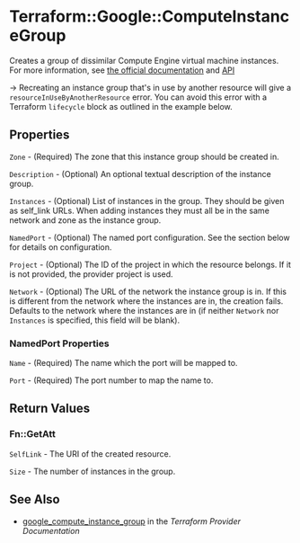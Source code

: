 # Terraform::Google::ComputeInstanceGroup

Creates a group of dissimilar Compute Engine virtual machine instances.
For more information, see [the official documentation](https://cloud.google.com/compute/docs/instance-groups/#unmanaged_instance_groups)
and [API](https://cloud.google.com/compute/docs/reference/latest/instanceGroups)

-> Recreating an instance group that's in use by another resource will give a
`resourceInUseByAnotherResource` error. You can avoid this error with a
Terraform `lifecycle` block as outlined in the example below.

## Properties

`Zone` - (Required) The zone that this instance group should be created in.

`Description` - (Optional) An optional textual description of the instance group.

`Instances` - (Optional) List of instances in the group. They should be given as self_link URLs. When adding instances they must all be in the same network and zone as the instance group.

`NamedPort` - (Optional) The named port configuration. See the section below for details on configuration.

`Project` - (Optional) The ID of the project in which the resource belongs. If it is not provided, the provider project is used.

`Network` - (Optional) The URL of the network the instance group is in. If this is different from the network where the instances are in, the creation fails. Defaults to the network where the instances are in (if neither `Network` nor `Instances` is specified, this field will be blank).

### NamedPort Properties

`Name` - (Required) The name which the port will be mapped to.

`Port` - (Required) The port number to map the name to.


## Return Values

### Fn::GetAtt

`SelfLink` - The URI of the created resource.

`Size` - The number of instances in the group.

## See Also

* [google_compute_instance_group](https://www.terraform.io/docs/providers/google/r/compute_instance_group.html) in the _Terraform Provider Documentation_